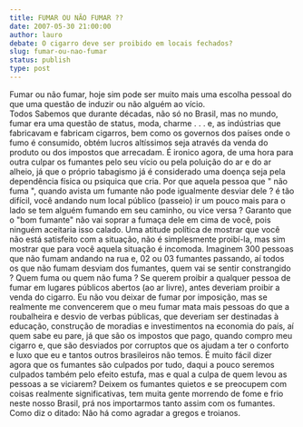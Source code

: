 ```yaml
---
title: FUMAR OU NÃO FUMAR ??
date: 2007-05-30 21:00:00
author: lauro
debate: O cigarro deve ser proibido em locais fechados?
slug: fumar-ou-nao-fumar
status: publish 
type: post
---
```


Fumar ou não fumar, hoje sim pode ser muito mais uma escolha pessoal do que uma questão de induzir ou não alguém ao vício.  
 Todos Sabemos que durante décadas, não só no Brasil, mas no mundo, fumar era uma questão de status, moda, charme . . . e, as indústrias que fabricavam e fabricam cigarros, bem como os governos dos países onde o fumo é consumido, obtém lucros altíssimos seja através da venda do produto ou dos impostos que arrecadam. É ironico agora, de uma hora para outra culpar os fumantes pelo seu vício ou pela poluição do ar e do ar alheio, já que o próprio tabagismo já é considerado uma doença seja pela dependência física ou psiquica que cria. Por que aquela pessoa que " não fuma ", quando avista um fumante não pode igualmente desviar dele ? é tão difícil, você andando num local público (passeio) ir um pouco mais para o lado se tem alguém fumando em seu caminho, ou vice versa ? Garanto que o "bom fumante" não vai soprar a fumaça dele em cima de você, pois ninguém aceitaria isso calado. Uma atitude política de mostrar que você não está satisfeito com a situação, não é simplesmente proibí-la, mas sim mostrar que para você aquela situação é incomoda. Imaginem 300 pessoas que não fumam andando na rua e, 02 ou 03 fumantes passando, aí todos os que não fumam desviam dos fumantes, quem vai se sentir constrangido ? Quem fuma ou quem não fuma ? Se querem proibir a qualquer pessoa de fumar em lugares públicos abertos (ao ar livre), antes deveriam proibir a venda do cigarro. Eu não vou deixar de fumar por imposição, mas se realmente me convencerem que o meu fumar mata mais pessoas do que a roubalheira e desvio de verbas públicas, que deveriam ser destinadas à educação, construção de moradias e investimentos na economia do país, aí quem sabe eu pare, já que são os impostos que pago, quando compro meu cigarro e, que são desviados por corruptos que os ajudam a ter o conforto e luxo que eu e tantos outros brasileiros não temos. É muito fácil dizer agora que os fumantes são culpados por tudo, daqui a pouco seremos culpados também pelo efeito estufa, mas e qual a culpa de quem levou as pessoas a se viciarem? Deixem os fumantes quietos e se preocupem com coisas realmente significativas, tem muita gente morrendo de fome e frio neste nosso Brasil, prá nos importarmos tanto assim com os fumantes. Como diz o ditado: Não há como agradar a gregos e troianos.
